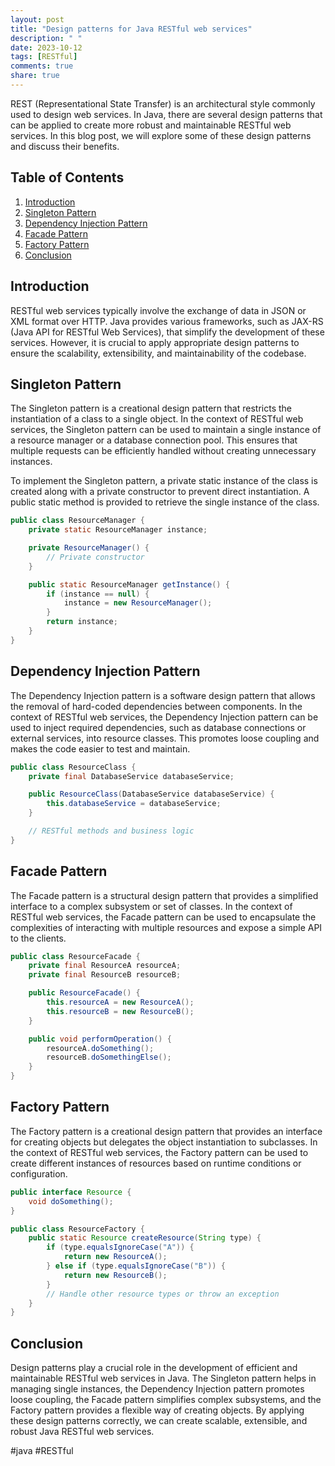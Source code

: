 ```yaml
---
layout: post
title: "Design patterns for Java RESTful web services"
description: " "
date: 2023-10-12
tags: [RESTful]
comments: true
share: true
---
```


REST (Representational State Transfer) is an architectural style commonly used to design web services. In Java, there are several design patterns that can be applied to create more robust and maintainable RESTful web services. In this blog post, we will explore some of these design patterns and discuss their benefits.

## Table of Contents
1. [Introduction](#introduction)
2. [Singleton Pattern](#singleton-pattern)
3. [Dependency Injection Pattern](#dependency-injection-pattern)
4. [Facade Pattern](#facade-pattern)
5. [Factory Pattern](#factory-pattern)
6. [Conclusion](#conclusion)

## Introduction <a name="introduction"></a>

RESTful web services typically involve the exchange of data in JSON or XML format over HTTP. Java provides various frameworks, such as JAX-RS (Java API for RESTful Web Services), that simplify the development of these services. However, it is crucial to apply appropriate design patterns to ensure the scalability, extensibility, and maintainability of the codebase.

## Singleton Pattern <a name="singleton-pattern"></a>

The Singleton pattern is a creational design pattern that restricts the instantiation of a class to a single object. In the context of RESTful web services, the Singleton pattern can be used to maintain a single instance of a resource manager or a database connection pool. This ensures that multiple requests can be efficiently handled without creating unnecessary instances.

To implement the Singleton pattern, a private static instance of the class is created along with a private constructor to prevent direct instantiation. A public static method is provided to retrieve the single instance of the class.

```java
public class ResourceManager {
    private static ResourceManager instance;

    private ResourceManager() {
        // Private constructor
    }

    public static ResourceManager getInstance() {
        if (instance == null) {
            instance = new ResourceManager();
        }
        return instance;
    }
}
```

## Dependency Injection Pattern <a name="dependency-injection-pattern"></a>

The Dependency Injection pattern is a software design pattern that allows the removal of hard-coded dependencies between components. In the context of RESTful web services, the Dependency Injection pattern can be used to inject required dependencies, such as database connections or external services, into resource classes. This promotes loose coupling and makes the code easier to test and maintain.

```java
public class ResourceClass {
    private final DatabaseService databaseService;

    public ResourceClass(DatabaseService databaseService) {
        this.databaseService = databaseService;
    }

    // RESTful methods and business logic
}
```

## Facade Pattern <a name="facade-pattern"></a>

The Facade pattern is a structural design pattern that provides a simplified interface to a complex subsystem or set of classes. In the context of RESTful web services, the Facade pattern can be used to encapsulate the complexities of interacting with multiple resources and expose a simple API to the clients.

```java
public class ResourceFacade {
    private final ResourceA resourceA;
    private final ResourceB resourceB;

    public ResourceFacade() {
        this.resourceA = new ResourceA();
        this.resourceB = new ResourceB();
    }

    public void performOperation() {
        resourceA.doSomething();
        resourceB.doSomethingElse();
    }
}
```

## Factory Pattern <a name="factory-pattern"></a>

The Factory pattern is a creational design pattern that provides an interface for creating objects but delegates the object instantiation to subclasses. In the context of RESTful web services, the Factory pattern can be used to create different instances of resources based on runtime conditions or configuration.

```java
public interface Resource {
    void doSomething();
}

public class ResourceFactory {
    public static Resource createResource(String type) {
        if (type.equalsIgnoreCase("A")) {
            return new ResourceA();
        } else if (type.equalsIgnoreCase("B")) {
            return new ResourceB();
        }
        // Handle other resource types or throw an exception
    }
}
```

## Conclusion <a name="conclusion"></a>

Design patterns play a crucial role in the development of efficient and maintainable RESTful web services in Java. The Singleton pattern helps in managing single instances, the Dependency Injection pattern promotes loose coupling, the Facade pattern simplifies complex subsystems, and the Factory pattern provides a flexible way of creating objects. By applying these design patterns correctly, we can create scalable, extensible, and robust Java RESTful web services.

#java #RESTful